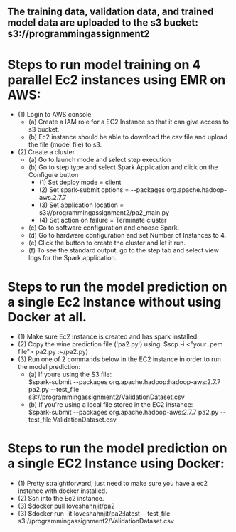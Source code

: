 ## The training data, validation data, and trained model data are uploaded to the s3 bucket:   s3://programmingassignment2  

# Steps to run model training on 4 parallel Ec2 instances using EMR on AWS:

- (1) Login to AWS console  
  - (a) Create a IAM role for a EC2 Instance so that it can give access to s3 bucket.  
  - (b) Ec2 instance should be able to download the csv file and upload the file (model file) to s3.  
- (2) Create a cluster   
  - (a) Go to launch mode and select step execution  
  - (b) Go to step type and select Spark Application and click on the Configure button  
     - (1) Set deploy mode = client  
     - (2) Set spark-submit options = --packages org.apache.hadoop-aws.2.7.7   
     - (3) Set application location = s3://programmingassignment2/pa2_main.py  
     - (4) Set action on failure = Terminate cluster  
  - (c) Go to software configuration and choose Spark.  
  - (d) Go to hardware configuration and set Number of Instances to 4.  
  - (e) Click the button to create the cluster and let it run.  
  - (f) To see the standard output, go to the step tab and select view logs for the Spark application.  
	
# Steps to run the model prediction on a single Ec2 Instance without using Docker at all.  

- (1) Make sure Ec2 instance is created and has spark installed.  
- (2) Copy the wine prediction file ('pa2.py') using: $scp -i <"your .pem file"> pa2.py :~/pa2.py)  
- (3) Run one of 2 commands below in the EC2 instance in order to run the model prediction:  
  - (a) If youre using the S3 file:  
	$spark-submit --packages org.apache.hadoop:hadoop-aws:2.7.7 pa2.py --test_file 
	s3://programmingassignment2/ValidationDataset.csv 
  - (b) If you're using a local file stored in the EC2 instance:  
	$spark-submit --packages org.apache.hadoop-aws:2.7.7 pa2.py --test_file ValidationDataset.csv     

# Steps to run the model prediction on a single EC2 Instance using Docker:  

- (1) Pretty straightforward, just need to make sure you have a ec2 instance with docker installed.  
- (2) Ssh into the Ec2 instance.  
- (3) $docker pull loveshahnjit/pa2  
- (3) $docker run -it loveshahnjit/pa2:latest --test_file s3://programmingassignment2/ValidationDataset.csv  
